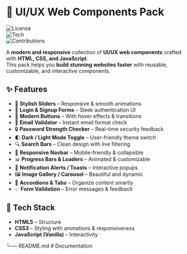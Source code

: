 # 🌟 UI/UX Web Components Pack  

![License](https://img.shields.io/badge/License-MIT-green)  
![Tech](https://img.shields.io/badge/Tech-HTML--CSS--JS-blue)  
![Contributions](https://img.shields.io/badge/Contributions-Welcome-orange)  

A **modern and responsive** collection of **UI/UX web components** crafted with **HTML, CSS, and JavaScript**.  
This pack helps you **build stunning websites faster** with reusable, customizable, and interactive components.  



## ✨ Features  

- 🎨 **Stylish Sliders** – Responsive & smooth animations  
- 🔑 **Login & Signup Forms** – Sleek authentication UI  
- 🔘 **Modern Buttons** – With hover effects & transitions  
- 📧 **Email Validator** – Instant email format check  
- 🔒 **Password Strength Checker** – Real-time security feedback  
- 🌓 **Dark / Light Mode Toggle** – User-friendly theme switch  
- 🔍 **Search Bars** – Clean design with live filtering  
- 📱 **Responsive Navbar** – Mobile-friendly & collapsible  
- 📊 **Progress Bars & Loaders** – Animated & customizable  
- 🔔 **Notification Alerts / Toasts** – Interactive popups  
- 🖼️ **Image Gallery / Carousel** – Beautiful and dynamic  
- 📂 **Accordions & Tabs** – Organize content smartly  
- ✅ **Form Validation** – Error messages & feedback  



## 🚀 Tech Stack  

- **HTML5** – Structure  
- **CSS3** – Styling with animations & responsiveness  
- **JavaScript (Vanilla)** – Interactivity  


└── README.md         # Documentation

